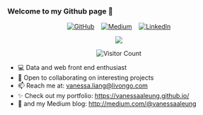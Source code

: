 ### Welcome to my Github page 👋

<p align="center">
	<a href="http://vanessaaleung.github.io/"><img src="http://img.shields.io/badge/GitHub--_.svg?style=social&logo=GitHub" alt="GitHub"></a>&nbsp;&nbsp;&nbsp;
  	<a href="http://medium.com/@vanessaaleung"><img src="http://img.shields.io/badge/Medium--_.svg?style=social&logo=Medium" alt="Medium"></a>&nbsp;&nbsp;&nbsp;
	<a href="https://www.linkedin.com/in/vanessaaleung/"><img src="https://img.shields.io/badge/LinkedIn--_.svg?style=social&logo=linkedin" alt="LinkedIn"></a>
</p>
<p align="center">
	<img src="https://github.com/vanessaaleung/vanessaaleung/blob/master/banner.png">
</p>

<p align="center"> 
  <img src="https://profile-counter.glitch.me/vanessa-livongo/count.svg" alt="Visitor Count" />
</p>

- 💻 Data and web front end enthusiast
- 👯 Open to collaborating on interesting projects
- 📫 Reach me at: vanessa.liang@livongo.com
- ✨ Check out my portfolio: https://vanessaaleung.github.io/
- 📝 and my Medium blog: http://medium.com/@vanessaaleung

